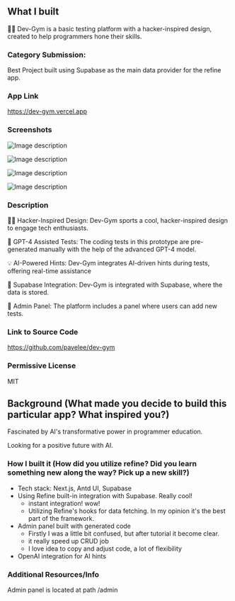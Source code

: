 ## What I built 

👨‍💻 Dev-Gym is a basic testing platform with a hacker-inspired design, created to help programmers hone their skills. 

### Category Submission: 

Best Project built using Supabase as the main data provider for the refine app.

### App Link

https://dev-gym.vercel.app

### Screenshots 


![Image description](https://dev-to-uploads.s3.amazonaws.com/uploads/articles/zwaq6sg2ohy5gws8oc1o.png)


![Image description](https://dev-to-uploads.s3.amazonaws.com/uploads/articles/fxgl56ggnzcxffyh2xhh.png)


![Image description](https://dev-to-uploads.s3.amazonaws.com/uploads/articles/1648lkd1u9rgjn5z5gbu.png)


![Image description](https://dev-to-uploads.s3.amazonaws.com/uploads/articles/m1v4o7nups44k7j7y0yu.png)

### Description 

🕵️‍♂️ Hacker-Inspired Design: Dev-Gym sports a cool, hacker-inspired design to engage tech enthusiasts.

🤖 GPT-4 Assisted Tests: The coding tests in this prototype are pre-generated manually with the help of the advanced GPT-4 model.

💡 AI-Powered Hints: Dev-Gym integrates AI-driven hints during tests, offering real-time assistance

🔗 Supabase Integration: Dev-Gym is integrated with Supabase, where the data is stored.

📝 Admin Panel: The platform includes a panel where users can add new tests.

### Link to Source Code 

https://github.com/pavelee/dev-gym

### Permissive License 

MIT

## Background (What made you decide to build this particular app? What inspired you?) 

Fascinated by AI's transformative power in programmer education. 

Looking for a positive future with AI.

### How I built it (How did you utilize refine? Did you learn something new along the way? Pick up a new skill?) 

- Tech stack: Next.js, Antd UI, Supabase
- Using Refine built-in integration with Supabase. Really cool!
   - instant integration! wow!
   - Utilizing Refine's hooks for data fetching. In my opinion it's the best part of the framework.
- Admin panel built with generated code
   - Firstly I was a little bit confused, but after tutorial it become clear.
   - it really speed up CRUD job
   - I love idea to copy and adjust code, a lot of flexibility 
- OpenAI integration for AI hints

### Additional Resources/Info

Admin panel is located at path /admin